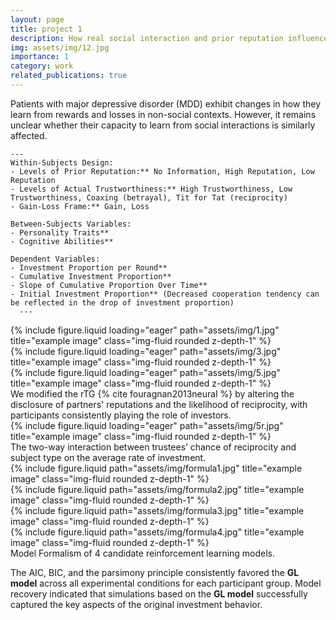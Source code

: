 ```yaml
---
layout: page
title: project 1
description: How real social interaction and prior reputation influence the investment decisions in the trust game
img: assets/img/12.jpg
importance: 1
category: work
related_publications: true
---
```



Patients with major depressive disorder (MDD) exhibit changes in how they learn from rewards and losses in non-social contexts. However, it remains unclear whether their capacity to learn from social interactions is similarly affected.

    ---
    Within-Subjects Design:
    - Levels of Prior Reputation:** No Information, High Reputation, Low Reputation
    - Levels of Actual Trustworthiness:** High Trustworthiness, Low Trustworthiness, Coaxing (betrayal), Tit for Tat (reciprocity)
    - Gain-Loss Frame:** Gain, Loss

    Between-Subjects Variables:
    - Personality Traits**
    - Cognitive Abilities**

    Dependent Variables:
    - Investment Proportion per Round**
    - Cumulative Investment Proportion**
    - Slope of Cumulative Proportion Over Time**
    - Initial Investment Proportion** (Decreased cooperation tendency can be reflected in the drop of investment proportion)
      ---

<div class="row">
    <div class="col-sm mt-3 mt-md-0">
        {% include figure.liquid loading="eager" path="assets/img/1.jpg" title="example image" class="img-fluid rounded z-depth-1" %}
    </div>
    <div class="col-sm mt-3 mt-md-0">
        {% include figure.liquid loading="eager" path="assets/img/3.jpg" title="example image" class="img-fluid rounded z-depth-1" %}
    </div>
    <div class="col-sm mt-3 mt-md-0">
        {% include figure.liquid loading="eager" path="assets/img/5.jpg" title="example image" class="img-fluid rounded z-depth-1" %}
    </div>
</div>
<div class="caption">
    We modified the rTG {% cite fouragnan2013neural %} by altering the disclosure of partners' reputations and the likelihood of reciprocity, with participants consistently playing the role of investors.
</div>
<div class="row">
    <div class="col-sm mt-3 mt-md-0">
        {% include figure.liquid loading="eager" path="assets/img/5r.jpg" title="example image" class="img-fluid rounded z-depth-1" %}
    </div>
</div>
<div class="caption">
    The two-way interaction between trustees’ chance of reciprocity and subject type on the average rate of investment.
</div>

<div class="row justify-content-sm-center">
    <div class="col-sm-8 mt-3 mt-md-0">
        {% include figure.liquid path="assets/img/formula1.jpg" title="example image" class="img-fluid rounded z-depth-1" %}
    </div>
    <div class="col-sm-4 mt-3 mt-md-0">
        {% include figure.liquid path="assets/img/formula2.jpg" title="example image" class="img-fluid rounded z-depth-1" %}
    </div>    
    <div class="col-sm-4 mt-3 mt-md-0">
        {% include figure.liquid path="assets/img/formula3.jpg" title="example image" class="img-fluid rounded z-depth-1" %}
    </div>
    <div class="col-sm-4 mt-3 mt-md-0">
        {% include figure.liquid path="assets/img/formula4.jpg" title="example image" class="img-fluid rounded z-depth-1" %}
    </div>
</div>
<div class="caption">
    Model Formalism of 4 candidate reinforcement learning models.
</div>

The AIC, BIC, and the parsimony principle consistently favored the **GL model** across all experimental conditions for each participant group. Model recovery indicated that simulations based on the **GL model** successfully captured the key aspects of the original investment behavior.


